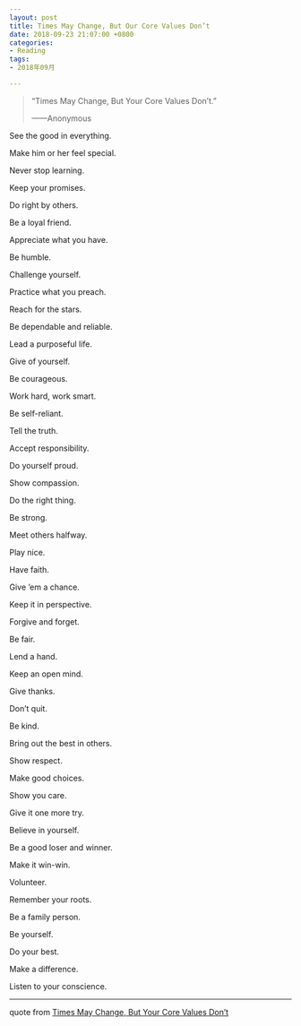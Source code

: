```yaml
---
layout: post
title: Times May Change, But Our Core Values Don’t
date: 2018-09-23 21:07:00 +0800
categories:
- Reading
tags:
- 2018年09月

---
```


<blockquote class="blockquote-center">
<p>“Times May Change, But Your Core Values Don’t.” </p>
<p>——Anonymous</p>
</blockquote>


See the good in everything.

Make him or her feel special.

Never stop learning.

Keep your promises.

Do right by others.

Be a loyal friend.

Appreciate what you have.

Be humble.

Challenge yourself.

Practice what you preach.

Reach for the stars.

Be dependable and reliable.

Lead a purposeful life.

Give of yourself.

Be courageous.

Work hard, work smart.

Be self-reliant.

Tell the truth.

Accept responsibility.

Do yourself proud.

Show compassion.

Do the right thing.

Be strong.

Meet others halfway.

Play nice.

Have faith.

Give ’em a chance.

Keep it in perspective.

Forgive and forget.

Be fair.

Lend a hand.

Keep an open mind.

Give thanks.

Don’t quit.

Be kind.

Bring out the best in others.

Show respect.

Make good choices.

Show you care.

Give it one more try.

Believe in yourself.

Be a good loser and winner.

Make it win-win.

Volunteer.

Remember your roots.

Be a family person.

Be yourself.

Do your best.

Make a difference.

Listen to your conscience.

----

quote from [Times May Change, But Your Core Values Don’t](https://www.franksonnenbergonline.com/blog/times-may-change-but-your-core-values-dont/)
